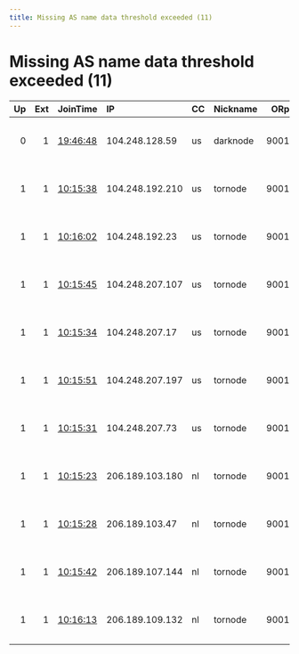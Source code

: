 ```yaml
---
title: Missing AS name data threshold exceeded (11)
---
```


# Missing AS name data threshold exceeded (11)

|   Up |   Ext | JoinTime                                                                                            | IP              | CC   | Nickname   |   ORp |   Dirp | Version   | Contact                  | OS    |   eFamMembers |
|-----:|------:|:----------------------------------------------------------------------------------------------------|:----------------|:-----|:-----------|------:|-------:|:----------|:-------------------------|:------|--------------:|
|    0 |     1 | [19:46:48](https://metrics.torproject.org/rs.html#details/C28C5DECF625F6B5188E1CAB064498177AD9CE63) | 104.248.128.59  | us   | darknode   |  9001 |   9030 | 0.3.4.8   | admin at example dot com | Linux |             1 |
|    1 |     1 | [10:15:38](https://metrics.torproject.org/rs.html#details/89088A4ED49BCE2720420D5B3D1449260614C497) | 104.248.192.210 | us   | tornode    |  9001 |   9030 | 0.3.4.8   | admin at example dot com | Linux |             1 |
|    1 |     1 | [10:16:02](https://metrics.torproject.org/rs.html#details/F7B2F572BA7636314B69E366F4098CCB1D6D3161) | 104.248.192.23  | us   | tornode    |  9001 |   9030 | 0.3.4.8   | admin at example dot com | Linux |             1 |
|    1 |     1 | [10:15:45](https://metrics.torproject.org/rs.html#details/C37C1F879059071077181FDEF5ED3ECB67EF9688) | 104.248.207.107 | us   | tornode    |  9001 |   9030 | 0.3.4.8   | admin at example dot com | Linux |             1 |
|    1 |     1 | [10:15:34](https://metrics.torproject.org/rs.html#details/0F3BE086B0DF36614E63D555B6F237BD7AFF0669) | 104.248.207.17  | us   | tornode    |  9001 |   9030 | 0.3.4.8   | admin at example dot com | Linux |             1 |
|    1 |     1 | [10:15:51](https://metrics.torproject.org/rs.html#details/52802AF92A6F3ED94BB9EE655DD926AA61E09609) | 104.248.207.197 | us   | tornode    |  9001 |   9030 | 0.3.4.8   | admin at example dot com | Linux |             1 |
|    1 |     1 | [10:15:31](https://metrics.torproject.org/rs.html#details/A4961F856A64A9DF0A98CAFA8176BCEA21A65FDD) | 104.248.207.73  | us   | tornode    |  9001 |   9030 | 0.3.4.8   | admin at example dot com | Linux |             1 |
|    1 |     1 | [10:15:23](https://metrics.torproject.org/rs.html#details/02132EE2675717553C9EE509454C1F1BEF8B9AF7) | 206.189.103.180 | nl   | tornode    |  9001 |   9030 | 0.3.4.8   | admin at example dot com | Linux |             1 |
|    1 |     1 | [10:15:28](https://metrics.torproject.org/rs.html#details/B86754DBE1E45C2F6F05AB3176312693BFA7052D) | 206.189.103.47  | nl   | tornode    |  9001 |   9030 | 0.3.4.8   | admin at example dot com | Linux |             1 |
|    1 |     1 | [10:15:42](https://metrics.torproject.org/rs.html#details/2FF5F091D7DC37F76551461B63E324A1C038ECC8) | 206.189.107.144 | nl   | tornode    |  9001 |   9030 | 0.3.4.8   | admin at example dot com | Linux |             1 |
|    1 |     1 | [10:16:13](https://metrics.torproject.org/rs.html#details/6E31E01A813D12422815BF9BA629FDFAACD440BF) | 206.189.109.132 | nl   | tornode    |  9001 |   9030 | 0.3.4.8   | admin at example dot com | Linux |             1 |
